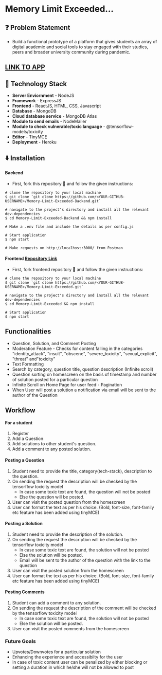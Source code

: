 # Memory Limit Exceeded...

## ❓ Problem Statement

- Build a functional prototype of a platform that gives students an array of digital academic and social tools to stay engaged with their studies, peers and broader university community during pandemic.

## [LINK TO APP](https://peaceful-fortress-48629.herokuapp.com)

## 🚧 Technology Stack

- **Server Enviornment** - NodeJS
- **Framework** - ExpressJS
- **Frontend** - ReactJS, HTML, CSS, Javascript
- **Database** - MongoDB
- **Cloud database service** - MongoDB Atlas
- **Module to send emails** - NodeMailer
- **Module to check vulnerable/toxic language** - @tensorflow-models/toxicity
- **Editor** - TinyMCE
- **Deployment** - Heroku

## ⬇️ Installation

#### Backend

- First, fork this repository 🍴 and follow the given instructions:

```
# clone the repository to your local machine
$ git clone `git clone https://github.com/<YOUR-GITHUB-USERNAME>/Memory-Limit-Exceeded-Backend.git`

# navigate to the project's directory and install all the relevant dev-dependencies
$ cd Memory-Limit-Exceeded-Backend && npm install

# Make a .env file and include the details as per config.js

# Start application
$ npm start

# Make requests on http://localhost:3000/ from Postman

```

#### Frontend [Repository Link](https://github.com/poojagl85/Memory-Limit-Exceeded)

- First, fork frontend repository 🍴 and follow the given instructions:

```
# clone the repository to your local machine
$ git clone `git clone https://github.com/<YOUR-GITHUB-USERNAME>/Memory-Limit-Exceeded.git`

# navigate to the project's directory and install all the relevant dev-dependencies
$ cd Memory-Limit-Exceeded && npm install

# Start application
$ npm start

```

## Functionalities

- Question, Solution, and Comment Posting
- Moderation Feature - Checks for content falling in the categories "identity_attack", "insult", "obscene", "severe_toxicity", "sexual_explicit", "threat" and"toxicity"
- Text Formatting
- Search by category, question title, question description (Infinite scroll)
- Question sorting on homescreen on the basis of timestamp and number of solution posted for a particular question
- Infinite Scroll on Home Page for user feed - Pagination
- When User will post a solution a notification via email will be sent to the author of the Question

## Workflow

#### For a student

1. Register
2. Add a Question
3. Add solutions to other student's question.
4. Add a comment to any posted solution.

#### Posting a Question

1. Student need to provide the title, category(tech-stack), description to the question.
2. On sending the request the description will be checked by the tensorflow toxicity model
   - In case some toxic text are found, the question will not be posted
   - Else the question will be posted.
3. User can visit the posted question from the homescreen
4. User can format the text as per his choice. (Bold, font-size, font-family etc feature has been added using tinyMCE)

#### Posting a Solution

1. Student need to provide the description of the solution.
2. On sending the request the description will be checked by the tensorflow toxicity model
   - In case some toxic text are found, the solution will not be posted
   - Else the solution will be posted.
   - Email will be sent to the author of the question with the link to the question
3. User can visit the posted solution from the homescreen
4. User can format the text as per his choice. (Bold, font-size, font-family etc feature has been added using tinyMCE)

#### Posting Comments

1. Student can add a comment to any solution.
2. On sending the request the description of the comment will be checked by the tensorflow toxicity model
   - In case some toxic text are found, the solution will not be posted
   - Else the solution will be posted.
3. User can visit the posted comments from the homescreen

### Future Goals

- Upvotes/Downvotes for a particular solution
- Enhancing the experience and accessibilty for the user
- In case of toxic content user can be penalized by either blocking or setting a duration in which he/she will not be allowed to post
